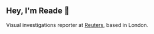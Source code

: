 ## Hey, I'm Reade 👋

Visual investigations reporter at [Reuters](https://www.reuters.com/authors/reade-levinson/), based in London.
